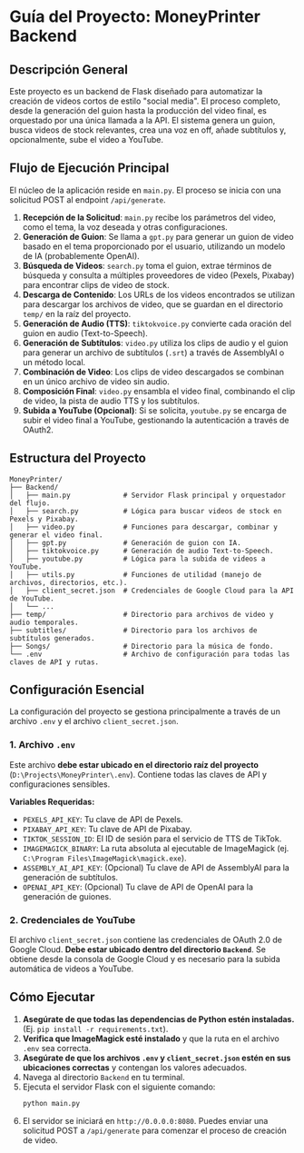 # Guía del Proyecto: MoneyPrinter Backend

## Descripción General

Este proyecto es un backend de Flask diseñado para automatizar la creación de videos cortos de estilo "social media". El proceso completo, desde la generación del guion hasta la producción del video final, es orquestado por una única llamada a la API. El sistema genera un guion, busca videos de stock relevantes, crea una voz en off, añade subtítulos y, opcionalmente, sube el video a YouTube.

## Flujo de Ejecución Principal

El núcleo de la aplicación reside en `main.py`. El proceso se inicia con una solicitud POST al endpoint `/api/generate`.

1.  **Recepción de la Solicitud**: `main.py` recibe los parámetros del video, como el tema, la voz deseada y otras configuraciones.
2.  **Generación de Guion**: Se llama a `gpt.py` para generar un guion de video basado en el tema proporcionado por el usuario, utilizando un modelo de IA (probablemente OpenAI).
3.  **Búsqueda de Videos**: `search.py` toma el guion, extrae términos de búsqueda y consulta a múltiples proveedores de video (Pexels, Pixabay) para encontrar clips de video de stock.
4.  **Descarga de Contenido**: Los URLs de los videos encontrados se utilizan para descargar los archivos de video, que se guardan en el directorio `temp/` en la raíz del proyecto.
5.  **Generación de Audio (TTS)**: `tiktokvoice.py` convierte cada oración del guion en audio (Text-to-Speech).
6.  **Generación de Subtítulos**: `video.py` utiliza los clips de audio y el guion para generar un archivo de subtítulos (`.srt`) a través de AssemblyAI o un método local.
7.  **Combinación de Video**: Los clips de video descargados se combinan en un único archivo de video sin audio.
8.  **Composición Final**: `video.py` ensambla el video final, combinando el clip de video, la pista de audio TTS y los subtítulos.
9.  **Subida a YouTube (Opcional)**: Si se solicita, `youtube.py` se encarga de subir el video final a YouTube, gestionando la autenticación a través de OAuth2.

## Estructura del Proyecto

```
MoneyPrinter/
├── Backend/
│   ├── main.py             # Servidor Flask principal y orquestador del flujo.
│   ├── search.py           # Lógica para buscar videos de stock en Pexels y Pixabay.
│   ├── video.py            # Funciones para descargar, combinar y generar el video final.
│   ├── gpt.py              # Generación de guion con IA.
│   ├── tiktokvoice.py      # Generación de audio Text-to-Speech.
│   ├── youtube.py          # Lógica para la subida de videos a YouTube.
│   ├── utils.py            # Funciones de utilidad (manejo de archivos, directorios, etc.).
│   ├── client_secret.json  # Credenciales de Google Cloud para la API de YouTube.
│   └── ...
├── temp/                   # Directorio para archivos de video y audio temporales.
├── subtitles/              # Directorio para los archivos de subtítulos generados.
├── Songs/                  # Directorio para la música de fondo.
└── .env                    # Archivo de configuración para todas las claves de API y rutas.
```

## Configuración Esencial

La configuración del proyecto se gestiona principalmente a través de un archivo `.env` y el archivo `client_secret.json`.

### 1. Archivo `.env`

Este archivo **debe estar ubicado en el directorio raíz del proyecto** (`D:\Projects\MoneyPrinter\.env`). Contiene todas las claves de API y configuraciones sensibles.

**Variables Requeridas:**
*   `PEXELS_API_KEY`: Tu clave de API de Pexels.
*   `PIXABAY_API_KEY`: Tu clave de API de Pixabay.
*   `TIKTOK_SESSION_ID`: El ID de sesión para el servicio de TTS de TikTok.
*   `IMAGEMAGICK_BINARY`: La ruta absoluta al ejecutable de ImageMagick (ej. `C:\Program Files\ImageMagick\magick.exe`).
*   `ASSEMBLY_AI_API_KEY`: (Opcional) Tu clave de API de AssemblyAI para la generación de subtítulos.
*   `OPENAI_API_KEY`: (Opcional) Tu clave de API de OpenAI para la generación de guiones.

### 2. Credenciales de YouTube

El archivo `client_secret.json` contiene las credenciales de OAuth 2.0 de Google Cloud. **Debe estar ubicado dentro del directorio `Backend`**. Se obtiene desde la consola de Google Cloud y es necesario para la subida automática de videos a YouTube.

## Cómo Ejecutar

1.  **Asegúrate de que todas las dependencias de Python estén instaladas.** (Ej. `pip install -r requirements.txt`).
2.  **Verifica que ImageMagick esté instalado** y que la ruta en el archivo `.env` sea correcta.
3.  **Asegúrate de que los archivos `.env` y `client_secret.json` estén en sus ubicaciones correctas** y contengan los valores adecuados.
4.  Navega al directorio `Backend` en tu terminal.
5.  Ejecuta el servidor Flask con el siguiente comando:
    ```bash
    python main.py
    ```
6.  El servidor se iniciará en `http://0.0.0.0:8080`. Puedes enviar una solicitud POST a `/api/generate` para comenzar el proceso de creación de video.
